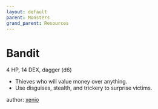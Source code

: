 ```yaml
---
layout: default
parent: Monsters
grand_parent: Resources
---
```


# Bandit
4 HP, 14 DEX, dagger (d6)  
- Thieves who will value money over anything.  
- Use disguises, stealth, and trickery to surprise victims.  

author: [xenio](https://xenioinabottle.blogspot.com)
